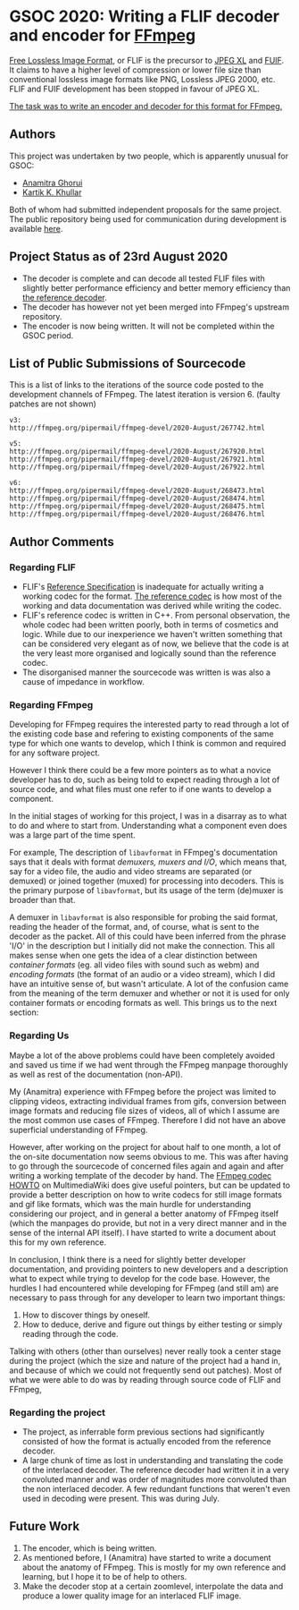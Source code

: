 # GSOC 2020: Writing a FLIF decoder and encoder for [FFmpeg](https://ffmpeg.org)

[Free Lossless Image Format](https://flif.info/), or FLIF is the precursor to
[JPEG XL](https://jpeg.org/jpegxl/index.html) and [FUIF](https://github.com/cloudinary/fuif).
It claims to have a higher level of compression or lower file size than
conventional lossless image formats like PNG, Lossless JPEG 2000, etc.
FLIF and FUIF development has been stopped in favour of JPEG XL.

[The task was to write an encoder and decoder for this format for FFmpeg.](https://trac.ffmpeg.org/wiki/SponsoringPrograms/GSoC/2020#FLIFDecoderandEncoder)

## Authors
This project was undertaken by two people, which is apparently unusual for GSOC:
* [Anamitra Ghorui](https://github.com/daujerrine/)
* [Kartik K. Khullar](https://github.com/kartikkhullar)

Both of whom had submitted independent proposals for the same project.
The public repository being used for communication during development is available
[here](https://github.com/daujerrine/ffmpeg).

## Project Status as of 23rd August 2020
* The decoder is complete and can decode all tested FLIF files with slightly
  better performance efficiency and better memory efficiency than
  [the reference decoder](https://github.com/FLIF-hub/FLIF).
* The decoder has however not yet been merged into FFmpeg's upstream repository.
* The encoder is now being written. It will not be completed within the GSOC
  period.

## List of Public Submissions of Sourcecode
This is a list of links to the iterations of the source code posted to the
development channels of FFmpeg. The latest iteration is version 6.
(faulty patches are not shown)
```
v3:
http://ffmpeg.org/pipermail/ffmpeg-devel/2020-August/267742.html

v5:
http://ffmpeg.org/pipermail/ffmpeg-devel/2020-August/267920.html
http://ffmpeg.org/pipermail/ffmpeg-devel/2020-August/267921.html
http://ffmpeg.org/pipermail/ffmpeg-devel/2020-August/267922.html

v6:
http://ffmpeg.org/pipermail/ffmpeg-devel/2020-August/268473.html
http://ffmpeg.org/pipermail/ffmpeg-devel/2020-August/268474.html
http://ffmpeg.org/pipermail/ffmpeg-devel/2020-August/268475.html
http://ffmpeg.org/pipermail/ffmpeg-devel/2020-August/268476.html
```

## Author Comments

### Regarding FLIF
* FLIF's [Reference Specification](https://flif.info/spec.html) is inadequate for
  actually writing a working codec for the format. [The reference codec](https://github.com/FLIF-hub/FLIF)
  is how most of the working and data documentation was derived while writing the
  codec.
* FLIF's reference codec is written in C++. From personal observation, the whole
  codec had been written poorly, both in terms of cosmetics and logic. While due
  to our inexperience we haven't written something that can be considered very
  elegant as of now, we believe that the code is at the very least more organised
  and logically sound than the reference codec.
* The disorganised manner the sourcecode was written is was also a cause of
  impedance in workflow.

### Regarding FFmpeg
Developing for FFmpeg requires the interested party to read through a lot of the
existing code base and refering to existing components of the same type for
which one wants to develop, which I think is common and required for any
software project.

However I think there could be a few more pointers as to what a novice developer
has to do, such as being told to expect reading through a lot of source code,
and what files must one refer to if one wants to develop a component.

In the initial stages of working for this project, I was in a disarray as to
what to do and where to start from. Understanding what a component even does was
a large part of the time spent.

For example, The description of `libavformat` in FFmpeg's documentation says that it
deals with format *demuxers, muxers and I/O*, which means that, say for a video file,
the audio and video streams are separated (or demuxed) or joined together (muxed)
for processing into decoders. This is the primary purpose of `libavformat`, but
its usage of the term (de)muxer is broader than that.

A demuxer in `libavformat` is also responsible for probing the said format,
reading the header of the format, and, of course, what is sent to the decoder
as the packet. All of this could have been inferred from the phrase 'I/O' in the
description but I initially did not make the connection. This all makes sense
when one gets the idea of a clear distinction between *container formats* (eg.
all video files with sound such as webm) and *encoding formats* (the format of
an audio or a video stream), which I did have an intuitive sense of, but
wasn't articulate. A lot of the confusion came from the meaning of the term
demuxer and whether or not it is used for only container formats or encoding
formats as well. This brings us to the next section:

### Regarding Us
Maybe a lot of the above problems could have been completely avoided and saved
us time if we had went through the FFmpeg manpage thoroughly as well as rest of
the documentation (non-API).

My (Anamitra) experience with FFmpeg before the project was limited to clipping
videos, extracting individual frames from gifs, conversion between image formats
and reducing file sizes of videos, all of which I assume are the most common use
cases of FFmpeg. Therefore I did not have an above superficial understanding of
FFmpeg.

However, after working on the project for about half to one month, a lot of the
on-site documentation now seems obvious to me. This was after having
to go through the sourcecode of concerned files again and again and after
writing a working template of the decoder by hand. The [FFmpeg codec HOWTO](https://wiki.multimedia.cx/index.php/FFmpeg_codec_HOWTO)
on MultimediaWiki does give useful pointers, but can be updated to provide a
better description on how to write codecs for still image formats and gif like
formats, which was the main hurdle for understanding considering our project,
and in general a better anatomy of FFmpeg itself (which the manpages do provide,
but not in a very direct manner and in the sense of the internal API itself). I
have started to write a document about this for my own reference.

In conclusion, I think there is a need for slightly better developer
documentation, and providing pointers to new developers and a description what
to expect while trying to develop for the code base. However, the hurdles I
had encountered while developing for FFmpeg (and still am) are necessary to
pass through for any developer to learn two important things:

1. How to discover things by oneself.
2. How to deduce, derive and figure out things by either testing or simply
   reading through the code.

Talking with others (other than ourselves) never really took a center stage
during the project (which the size and nature of the project had a hand in, and
because of which we could not frequently send out patches). Most of what we were
able to do was by reading through source code of FLIF and FFmpeg,

### Regarding the project
* The project, as inferrable form previous sections had significantly consisted
  of how the format is actually encoded from the reference decoder.
* A large chunk of time as lost in understanding and translating the code of the
  interlaced decoder. The reference decoder had written it in a very convoluted
  manner and was order of magnitudes more convoluted than the non interlaced
  decoder. A few redundant functions that weren't even used in decoding were
  present. This was during July.


## Future Work
1. The encoder, which is being written.
2. As mentioned before, I (Anamitra) have started to write a document about the
   anatomy of FFmpeg. This is mostly for my own reference and learning, but I
   hope it to be of help to others.
3. Make the decoder stop at a certain zoomlevel, interpolate the data and
   produce a lower quality image for an interlaced FLIF image.
